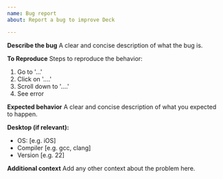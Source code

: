```yaml
---
name: Bug report
about: Report a bug to improve Deck

---
```


**Describe the bug**
A clear and concise description of what the bug is.

**To Reproduce**
Steps to reproduce the behavior:
1. Go to '...'
2. Click on '....'
3. Scroll down to '....'
4. See error

**Expected behavior**
A clear and concise description of what you expected to happen.

**Desktop (if relevant):**
 - OS: [e.g. iOS]
 - Compiler [e.g. gcc, clang]
 - Version [e.g. 22]

**Additional context**
Add any other context about the problem here.
